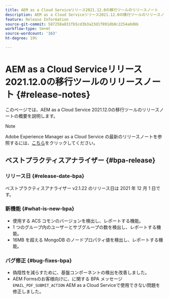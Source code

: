 ```yaml
---
title: AEM as a Cloud Serviceリリース2021.12.0の移行ツールのリリースノート
description: AEM as a Cloud Serviceリリース2021.12.0の移行ツールのリリースノート
feature: Release Information
source-git-commit: 587258a831fb5cd3b3a23d1f891db8c2254a8d6b
workflow-type: tm+mt
source-wordcount: '163'
ht-degree: 19%

---
```



# AEM as a Cloud Serviceリリース2021.12.0の移行ツールのリリースノート {#release-notes}

このページでは、AEM as a Cloud Service 2021.12.0の移行ツールのリリースノートの概要を説明します。

>[!NOTE]
>Adobe Experience Manager as a Cloud Service の最新のリリースノートを参照するには、[こちら](https://experienceleague.adobe.com/docs/experience-manager-cloud-service/release-notes/release-notes/release-notes-current.html?lang=ja)をクリックしてください。

## ベストプラクティスアナライザー {#bpa-release}

### リリース日 {#release-date-bpa}

ベストプラクティスアナライザー v2.1.22 のリリース日は 2021 年 12 月 1 日です。

### 新機能 {#what-is-new-bpa}

* 使用する ACS コモンのバージョンを検出し、レポートする機能。
* 1 つのグループ内のユーザーとサブグループの数を検出し、レポートする機能。
* 16MB を超える MongoDB のノードプロパティ値を検出し、レポートする機能。

### バグ修正 {#bug-fixes-bpa}

* 偽陰性を減らすために、基盤コンポーネントの検出を改善しました。
* AEM Formsのお客様向けに、に関する BPA メッセージ `EMAIL_PDF_SUBMIT_ACTION` AEM as a Cloud Serviceで使用できない問題を修正しました。
